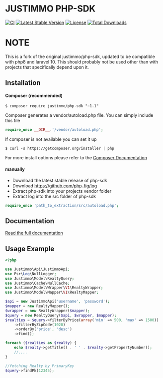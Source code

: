 # JUSTIMMO PHP-SDK

[![CI](https://github.com/justimmo/php-sdk/actions/workflows/ci.yml/badge.svg)](https://github.com/justimmo/php-sdk/actions/workflows/ci.yml)
[![Latest Stable Version](https://poser.pugx.org/justimmo/php-sdk/version.png)](https://packagist.org/packages/justimmo/php-sdk)
[![License](https://poser.pugx.org/justimmo/php-sdk/license.svg)](https://packagist.org/packages/justimmo/php-sdk)
[![Total Downloads](https://poser.pugx.org/justimmo/php-sdk/downloads.svg)](https://packagist.org/packages/justimmo/php-sdk)

# NOTE

This is a fork of the original justimmo/php-sdk, updated to be compatible with php8 and laravel 10. This should probably not be used other than with projects that specifically depend upon it.

## Installation

#### Composer (recommended)

```
$ composer require justimmo/php-sdk "~1.1"
```

Composer generates a vendor/autoload.php file. You can simply include this file

```php
require_once __DIR__.'/vendor/autoload.php';
```

If composer is not available you can set it up

```
$ curl -s https://getcomposer.org/installer | php
```

For more install options please refer to the <a href="https://getcomposer.org/download/" target="_blank">Composer Documentation</a>

#### manually

- Download the latest stable release of php-sdk
- Download https://github.com/php-fig/log
- Extract php-sdk into your projects vendor folder
- Extract log into the src folder of php-sdk

```php
require_once 'path_to_extraction/src/autoload.php';
```

## Documentation

<a href="http://justimmo.github.io/php-sdk/index.html" target="_blank">Read the full documentation</a>

## Usage Example

```php
<?php

use Justimmo\Api\JustimmoApi;
use Psr\Log\NullLogger;
use Justimmo\Model\RealtyQuery;
use Justimmo\Cache\NullCache;
use Justimmo\Model\Wrapper\V1\RealtyWrapper;
use Justimmo\Model\Mapper\V1\RealtyMapper;

$api = new JustimmoApi('username', 'password');
$mapper = new RealtyMapper();
$wrapper = new RealtyWrapper($mapper);
$query = new RealtyQuery($api, $wrapper, $mapper);
$realties = $query->filterByPrice(array('min' => 500, 'max' => 1500))
    ->filterByZipCode(1020)
    ->orderBy('price', 'desc')
    ->find();

foreach ($realties as $realty) {
    echo $realty->getTitle() . ' ' . $realty->getPropertyNumber();
    //....
}

//fetching Realty by PrimaryKey
$query->findPk(12345);
```

